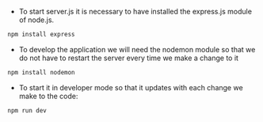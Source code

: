 * To start server.js it is necessary to have installed the express.js module of node.js.
```js
npm install express
```

* To develop the application we will need the nodemon module so that we do not have to restart the server every time we make a change to it
```js
npm install nodemon
```

* To start it in developer mode so that it updates with each change we make to the code:
```js
npm run dev
```
